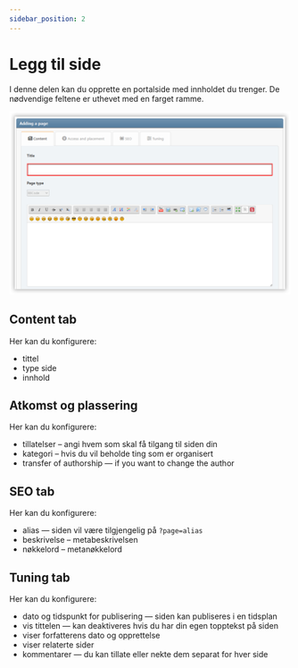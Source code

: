 ```yaml
---
sidebar_position: 2
---
```


# Legg til side
I denne delen kan du opprette en portalside med innholdet du trenger. De nødvendige feltene er uthevet med en farget ramme.

![Her legger vi til ny side](new_page.png)

## Content tab
Her kan du konfigurere:
* tittel
* type side
* innhold

## Atkomst og plassering
Her kan du konfigurere:
* tillatelser – angi hvem som skal få tilgang til siden din
* kategori – hvis du vil beholde ting som er organisert
* transfer of authorship — if you want to change the author

## SEO tab
Her kan du konfigurere:
* alias — siden vil være tilgjengelig på `?page=alias`
* beskrivelse – metabeskrivelsen
* nøkkelord – metanøkkelord

## Tuning tab
Her kan du konfigurere:
* dato og tidspunkt for publisering — siden kan publiseres i en tidsplan
* vis tittelen — kan deaktiveres hvis du har din egen topptekst på siden
* viser forfatterens dato og opprettelse
* viser relaterte sider
* kommentarer — du kan tillate eller nekte dem separat for hver side

